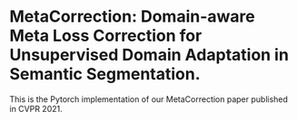 # MetaCorrection: Domain-aware Meta Loss Correction for Unsupervised Domain Adaptation in Semantic Segmentation.

This is the Pytorch implementation of our MetaCorrection paper published in CVPR 2021.

